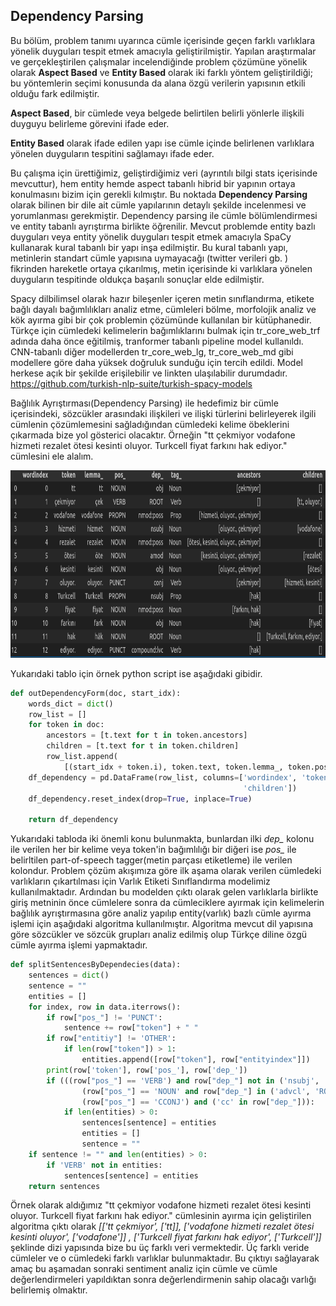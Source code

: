 ## Dependency Parsing ##

Bu bölüm, problem tanımı uyarınca cümle içerisinde geçen farklı varlıklara yönelik duyguları tespit etmek amacıyla geliştirilmiştir. Yapılan araştırmalar ve gerçekleştirilen çalışmalar incelendiğinde problem çözümüne yönelik olarak <b>Aspect Based</b> ve <b>Entity Based</b> olarak iki farklı yöntem geliştirildiği; bu yöntemlerin  seçimi konusunda da alana özgü verilerin yapısının etkili olduğu fark edilmiştir.<br>

<b>Aspect Based</b>, bir cümlede veya belgede belirtilen belirli yönlerle ilişkili duyguyu belirleme görevini ifade eder. <br>

<b>Entity Based</b> olarak ifade edilen yapı ise cümle içinde belirlenen varlıklara yönelen duyguların tespitini sağlamayı ifade eder.<br>

Bu çalışma için ürettiğimiz, geliştirdiğimiz veri (ayrıntılı bilgi stats içerisinde mevcuttur), hem entity hemde aspect tabanlı hibrid bir yapının ortaya konulmasını bizim için gerekli kılmıştır. Bu noktada <b>Dependency Parsing</b> olarak bilinen bir dile ait cümle yapılarının detaylı şekilde incelenmesi ve yorumlanması gerekmiştir. Dependency parsing ile  cümle bölümlendirmesi ve entity tabanlı ayrıştırma birlikte öğrenilir. Mevcut problemde entity bazlı duyguları veya entity yönelik duyguları tespit etmek amacıyla SpaCy kullanarak kural tabanlı  bir yapı inşa edilmiştir. Bu kural tabanlı yapı, metinlerin standart cümle yapısına uymayacağı (twitter verileri gb. ) fikrinden hareketle ortaya çıkarılmış, metin içerisinde ki varlıklara yönelen duyguların tespitinde oldukça başarılı sonuçlar elde edilmiştir.<br>

Spacy dilbilimsel olarak hazır bileşenler içeren metin sınıflandırma, etikete bağlı dayalı bağımlılıkları analiz etme, cümleleri bölme, morfolojik analiz ve kök ayırma gibi bir çok problemin çözümünde kullanılan bir kütüphanedir. Türkçe için cümledeki kelimelerin bağımlıklarını bulmak için tr_core_web_trf adında daha önce eğitilmiş, tranformer tabanlı pipeline model kullanıldı. CNN-tabanlı diğer modellerden tr_core_web_lg, tr_core_web_md gibi modellere göre daha yüksek doğruluk sunduğu için tercih edildi. Model herkese açık bir şekilde erişilebilir ve linkten ulaşılabilir durumdadır.<br>https://github.com/turkish-nlp-suite/turkish-spacy-models

Bağlılık Ayrıştırması(Dependency Parsing) ile hedefimiz bir cümle içerisindeki, sözcükler arasındaki ilişkileri ve ilişki türlerini belirleyerek ilgili cümlenin çözümlemesini sağladığından cümledeki kelime öbeklerini çıkarmada bize yol gösterici olacaktır. Örneğin "tt çekmiyor vodafone hizmeti rezalet ötesi kesinti oluyor. Turkcell fiyat farkını hak ediyor." cümlesini ele alalım.

<p align="center">
  <img alt="Dependency Parsing Uygulanmış Örnek Bir Cümle" title="BRAIN-TR" src="https://github.com/tr-brain-com/Acikhack2024TDDI/blob/main/images/dependecy_parsing_01.png" height="300">
</p>

Yukarıdaki tablo için örnek python script ise aşağıdaki gibidir.

```python 
def outDependencyForm(doc, start_idx):
    words_dict = dict()
    row_list = []
    for token in doc:
        ancestors = [t.text for t in token.ancestors]
        children = [t.text for t in token.children]
        row_list.append(
            [(start_idx + token.i), token.text, token.lemma_, token.pos_, token.dep_, token.tag_, ancestors, children])
    df_dependency = pd.DataFrame(row_list, columns=['wordindex', 'token', 'lemma_', 'pos_', 'dep_', 'tag_', 'ancestors',
                                                    'children'])
    df_dependency.reset_index(drop=True, inplace=True)

    return df_dependency
```

Yukarıdaki tabloda iki önemli konu bulunmakta, bunlardan ilki *dep_* kolonu ile verilen her bir kelime veya token'in bağımlılığı bir diğeri ise *pos_* ile belirltilen part-of-speech tagger(metin parçası etiketleme) ile verilen kolondur. Problem çözüm akışımıza göre ilk aşama olarak verilen cümledeki varlıkların çıkartılması için Varlık Etiketi Sınıflandırma modelimiz kullanılmaktadır. Ardından bu modelden çıktı olarak gelen varlıklarla birlikte giriş metninin önce cümlelere sonra da cümleciklere ayırmak için kelimelerin bağlılık ayrıştırmasına göre analiz yapılıp entity(varlık) bazlı cümle ayırma işlemi için aşağıdaki algoritma kullanılmıştır. Algoritma mevcut dil yapısına göre sözcükler ve sözcük grupları analiz edilmiş olup Türkçe diline özgü cümle ayırma işlemi yapmaktadır.

```python
def splitSentencesByDependecies(data):
    sentences = dict()
    sentence = ""
    entities = []
    for index, row in data.iterrows():
        if row["pos_"] != 'PUNCT':
            sentence += row["token"] + " "
        if row["entitiy"] != 'OTHER':
            if len(row["token"]) > 1:
                entities.append([row["token"], row["entityindex"]])
        print(row['token'], row['pos_'], row['dep_'])
        if (((row["pos_"] == 'VERB') and row["dep_"] not in ('nsubj', 'xcomp', 'acl')) or
                (row["pos_"] == 'NOUN' and row["dep_"] in ('advcl', 'ROOT')) or
                (row["pos_"] == 'CCONJ') and ('cc' in row["dep_"])):
            if len(entities) > 0:
                sentences[sentence] = entities
                entities = []
                sentence = ""
    if sentence != "" and len(entities) > 0:
        if 'VERB' not in entities:
            sentences[sentence] = entities
    return sentences
```

Örnek olarak aldığımız "tt çekmiyor vodafone hizmeti rezalet ötesi kesinti oluyor. Turkcell fiyat farkını hak ediyor." cümlesinin ayırma için geliştirilen algoritma çıktı olarak 
*[['tt çekmiyor', ['tt]],  ['vodafone hizmeti rezalet ötesi kesinti oluyor', ['vodafone']] , ['Turkcell fiyat farkını hak ediyor', ['Turkcell']]* şeklinde dizi yapısında bize bu üç farklı veri vermektedir. Üç farklı veride cümleler ve o cümledeki farklı varlıklar bulunmaktadır. Bu çıktıyı sağlayarak amaç bu aşamadan sonraki sentiment analiz için cümle ve cümle değerlendirmeleri yapıldıktan sonra değerlendirmenin sahip olacağı varlığı belirlemiş olmaktır.
